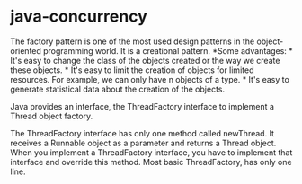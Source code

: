 # java-concurrency
The factory pattern is one of the most used design patterns in the object-oriented programming world. It is a creational pattern.
*Some advantages:
	* It's easy to change the class of the objects created or the way we create these objects.
	* It's easy to limit the creation of objects for limited resources. For example, we can only have n objects of a type.
	* It's easy to generate statistical data about the creation of the objects.

Java provides an interface, the ThreadFactory interface to implement a Thread object factory.

The ThreadFactory interface has only one method called newThread. It receives a	Runnable object as a parameter and returns a Thread object. When you implement a ThreadFactory interface, you have to implement that interface and override this method. Most basic ThreadFactory, has only one line.